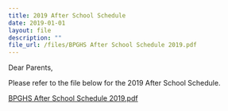 ```yaml
---
title: 2019 After School Schedule
date: 2019-01-01
layout: file
description: ""
file_url: /files/BPGHS After School Schedule 2019.pdf
---
```


Dear Parents,

  

Please refer to the file below for the 2019 After School Schedule.

  

[BPGHS After School Schedule 2019.pdf](https://www-bpghs-moe-edu-sg-admin.cwp.sg/qql/slot/u148/BPGHS%202019/Announcements%20&%20Updates/2019%20After%20School%20Schedule/BPGHS%20After%20School%20Schedule%202019.pdf)
